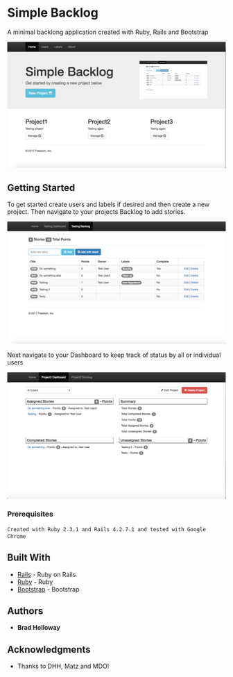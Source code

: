# Simple Backlog

A minimal backlong application created with Ruby, Rails and Bootstrap

![Alt text](/app/assets/images/Homepage.png?raw=true "Backlog")

## Getting Started
To get started create users and labels if desired and then create a new project. Then navigate to your projects Backlog to add stories.

![Alt text](/app/assets/images/Screenshot.png?raw=true "Backlog")

Next navigate to your Dashboard to keep track of status by all or individual users

![Alt text](/app/assets/images/Dashboard.png?raw=true "Backlog")

### Prerequisites

```
Created with Ruby 2.3.1 and Rails 4.2.7.1 and tested with Google Chrome
```

## Built With

* [Rails](http://rubyonrails.org/) - Ruby on Rails
* [Ruby](https://www.ruby-lang.org/en/) - Ruby
* [Bootstrap](http://getbootstrap.com/) - Bootstrap

## Authors

* **Brad Holloway**

## Acknowledgments

* Thanks to DHH, Matz and MDO!
